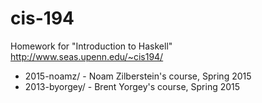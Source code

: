 # cis-194
Homework for "Introduction to Haskell"
http://www.seas.upenn.edu/~cis194/

* 2015-noamz/ - Noam Zilberstein's course, Spring 2015
* 2013-byorgey/ - Brent Yorgey's course, Spring 2015
